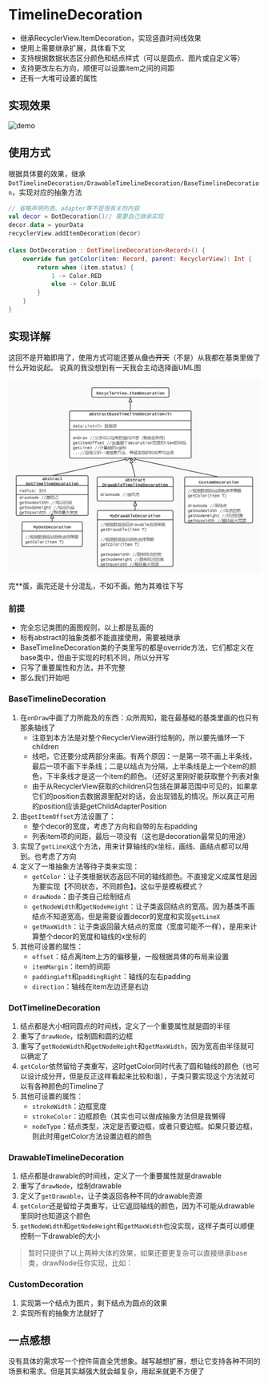 # TimelineDecoration

* 继承RecyclerView.ItemDecoration，实现竖直时间线效果
* 使用上需要继承扩展，具体看下文
* 支持根据数据状态区分颜色和结点样式（可以是圆点、图片或自定义等）
* 支持更改左右方向，顺便可以设置item之间的间距
* 还有一大堆可设置的属性

## 实现效果
![demo](demo.jpg)

## 使用方式
根据具体要的效果，继承`DotTimelineDecoration/DrawableTimelineDecoration/BaseTimelineDecoration`，实现对应的抽象方法
```kotlin
// 省略声明列表、adapter等不是很有关的内容
val decor = DotDecoration()// 需要自己继承实现
decor.data = yourData
recyclerView.addItemDecoration(decor)

class DotDecoration : DotTimelineDecoration<Record>() {
    override fun getColor(item: Record, parent: RecyclerView): Int {
        return when (item.status) {
            1 -> Color.RED
            else -> Color.BLUE
        }
    }
}
```

## 实现详解
这回不是开箱即用了，使用方式可能还要从~~盘古开天~~（不是）从我都在基类里做了什么开始说起。
说真的我没想到有一天我会主动选择画UML图

![UML类图](uml.jpg)

完**蛋，画完还是十分混乱，不如不画。勉为其难往下写

### 前提
* 完全忘记类图的画图规则，以上都是乱画的
* 标有abstract的抽象类都不能直接使用，需要被继承
* BaseTimelineDecoration类的子类里写的都是override方法，它们都定义在base类中，但由于实现的时机不同，所以分开写
* 只写了重要属性和方法，并不完整
* 那么我们开始吧

### BaseTimelineDecoration
1. 在`onDraw`中画了力所能及的东西：众所周知，能在最基础的基类里画的也只有那条轴线了
    * 注意到本方法是对整个RecyclerView进行绘制的，所以要先循环一下children
    * 线吧，它还要分成两部分来画。有两个原因：一是第一项不画上半条线，最后一项不画下半条线；二是以结点为分隔，上半条线是上一个item的颜色，下半条线才是这一个item的颜色。（还好这里刚好能获取整个列表对象
    * 由于从RecyclerView获取的children只包括在屏幕范围中可见的，如果拿它们的position去数据源里配对的话，会出现错乱的情况。所以真正可用的position应该是getChildAdapterPosition
2. 由`getItemOffset`方法设置了：
    * 整个decor的宽度，考虑了方向和自带的左右padding
    * 列表item项的间距，最后一项没有（这也是decoration最常见的用途）
3. 实现了`getLineX`这个方法，用来计算轴线的x坐标，画线、画结点都可以用到。也考虑了方向
4. 定义了一堆抽象方法等待子类来实现：
    * `getColor`：让子类根据状态返回不同的轴线颜色。不直接定义成属性是因为要实现【不同状态，不同颜色】。这似乎是模板模式？
    * `drawNode`：由子类自己绘制结点
    * `getNodeWidth`和`getNodeHeight`：让子类返回结点的宽高。因为基类不画结点不知道宽高，但是需要设置decor的宽度和实现`getLineX`
    * `getMaxWidth`：让子类返回最大结点的宽度（宽度可能不一样），是用来计算整个decor的宽度和轴线的x坐标的
5. 其他可设置的属性：
    * `offset`：结点离item上方的偏移量，一般根据具体的布局来设置
    * `itemMargin`：item的间距
    * `paddingLeft`和`paddingRight`：轴线的左右padding
    * `direction`：轴线在item左边还是右边

### DotTimelineDecoration
1. 结点都是大小相同圆点的时间线，定义了一个重要属性就是圆的半径
2. 重写了`drawNode`，绘制圆和圆的边框
3. 重写了`getNodeWidth`和`getNodeHeight`和`getMaxWidth`，因为宽高由半径就可以确定了
4. `getColor`依然留给子类重写，这时getColor同时代表了圆和轴线的颜色（也可以设计成分开，但是反正这样看起来比较和谐），子类只要实现这个方法就可以有各种颜色的Timeline了
5. 其他可设置的属性：
    * `strokeWidth`：边框宽度
    * `strokeColor`：边框颜色（其实也可以做成抽象方法但是我懒得
    * `nodeType`：结点类型，决定是否要边框，或者只要边框。如果只要边框，则此时用getColor方法设置边框的颜色

### DrawableTimelineDecoration
1. 结点都是drawable的时间线，定义了一个重要属性就是drawable
2. 重写了`drawNode`，绘制drawable
3. 定义了`getDrawable`，让子类返回各种不同的drawable资源
4. `getColor`还是留给子类重写，让它返回轴线的颜色，因为不可能从drawable里同时也知道这个颜色
5. `getNodeWidth`和`getNodeHeight`和`getMaxWidth`也没实现，这样子类可以顺便控制一下drawable的大小

> 暂时只提供了以上两种大体的效果，如果还要更复杂可以直接继承base类，drawNode任你实现，比如：
### CustomDecoration
1. 实现第一个结点为图片，剩下结点为圆点的效果
2. 实现所有的抽象方法就好了

## 一点感想
没有具体的需求写一个控件简直全凭想象。越写越想扩展，想让它支持各种不同的场景和需求。但是其实越强大就会越复杂，用起来就更不方便了